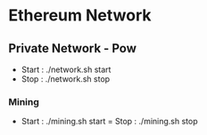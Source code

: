 # Ethereum Network

## Private Network - Pow
- Start : ./network.sh start
- Stop : ./network.sh stop
### Mining 
- Start : ./mining.sh start
= Stop : ./mining.sh stop
